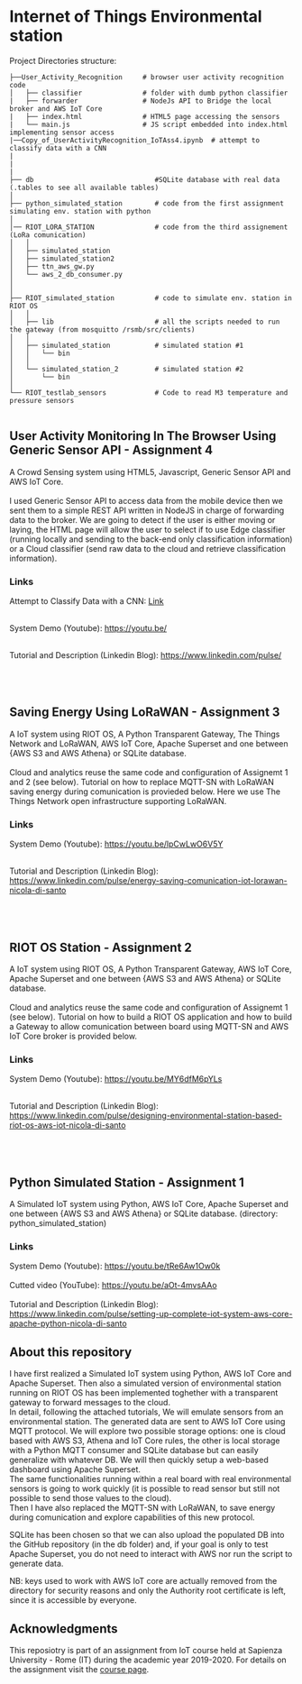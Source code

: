# Internet of Things Environmental station
Project Directories structure:
```
├──User_Activity_Recognition     # browser user activity recognition code
│   ├── classifier               # folder with dumb python classifier
|   ├── forwarder                # NodeJs API to Bridge the local broker and AWS IoT Core
|   ├── index.html               # HTML5 page accessing the sensors
|   └── main.js                  # JS script embedded into index.html implementing sensor access   
|──Copy_of_UserActivityRecognition_IoTAss4.ipynb  # attempt to classify data with a CNN
|
|
|
├── db                              #SQLite database with real data (.tables to see all available tables)
│   
├── python_simulated_station        # code from the first assignment simulating env. station with python
│   
│── RIOT_LORA_STATION               # code from the third assignement (LoRa comunication)
│   │
│   ├── simulated_station
│   ├── simulated_station2
│   ├── ttn_aws_gw.py
│   └── aws_2_db_consumer.py
│
│   
├── RIOT_simulated_station          # code to simulate env. station in RIOT OS
│   │   
│   ├── lib                         # all the scripts needed to run the gateway (from mosquitto /rsmb/src/clients)                        
│   │   
│   ├── simulated_station           # simulated station #1
│   │   └── bin
│   │   
│   └── simulated_station_2         # simulated station #2 
│       └── bin
│      
└── RIOT_testlab_sensors            # Code to read M3 temperature and pressure sensors 


```

## User Activity Monitoring In The Browser Using Generic Sensor API - Assignment 4
A Crowd Sensing system using HTML5, Javascript, Generic Sensor API and AWS IoT Core. <br><br>
I used Generic Sensor API to access data from the mobile device then we sent them to a simple REST API written in NodeJS in charge of forwarding data to the broker. We are going to detect if the user is either moving or laying, the HTML page will allow the user to select if to use Edge classifier (running locally and sending to the back-end only classification information) or a Cloud classifier (send raw data to the cloud and retrieve classification information).  

### Links
Attempt to Classify Data with a CNN: [Link](https://github.com/nicoDs96/IoT-meteo_station/blob/master/Copy_of_UserActivityRecognition_IoTAss4.ipynb) <br><br>

System Demo (Youtube): https://youtu.be/ <br><br>

Tutorial and Description (Linkedin Blog): https://www.linkedin.com/pulse/ <br><br><br><br>



## Saving Energy Using LoRaWAN - Assignment 3
A IoT system using RIOT OS, A Python Transparent Gateway, The Things Network and LoRaWAN, AWS IoT Core, Apache Superset and one between  {AWS S3 and AWS Athena} or SQLite database. <br><br>
Cloud and analytics reuse the same code and configuration of Assignemt 1 and 2 (see below). Tutorial on how to replace MQTT-SN with LoRaWAN saving energy during comunication is provieded below. Here we use The Things Network open infrastructure supporting LoRaWAN. 
### Links
System Demo (Youtube): https://youtu.be/lpCwLwO6V5Y <br><br>

Tutorial and Description (Linkedin Blog): https://www.linkedin.com/pulse/energy-saving-comunication-iot-lorawan-nicola-di-santo <br><br><br><br>

## RIOT OS Station - Assignment 2
A IoT system using RIOT OS, A Python Transparent Gateway, AWS IoT Core, Apache Superset and one between  {AWS S3 and AWS Athena} or SQLite database. <br><br>
Cloud and analytics reuse the same code and configuration of Assignemt 1 (see below). Tutorial on how to build a RIOT OS application and how to build a Gateway to allow comunication between board using MQTT-SN and AWS IoT Core broker is provided below.
### Links
System Demo (Youtube): https://youtu.be/MY6dfM6pYLs <br><br>

Tutorial and Description (Linkedin Blog): https://www.linkedin.com/pulse/designing-environmental-station-based-riot-os-aws-iot-nicola-di-santo <br><br><br><br>

## Python Simulated Station - Assignment 1 
A Simulated IoT system using Python, AWS IoT Core, Apache Superset and one between  {AWS S3 and AWS Athena} or SQLite database. (directory: python_simulated_station)
### Links
System Demo (Youtube): https://youtu.be/tRe6Aw1Ow0k <br><br>
Cutted video (YouTube): https://youtu.be/aOt-4mvsAAo <br><br>
Tutorial and Description (Linkedin Blog): https://www.linkedin.com/pulse/setting-up-complete-iot-system-aws-core-apache-python-nicola-di-santo


## About this repository

I have first realized a Simulated IoT system using Python, AWS IoT Core and Apache Superset. Then also a simulated version of environmental station running on RIOT OS has been implemented toghether with a transparent gateway to forward messages to the cloud. <br>In detail, following the attached tutorials, We will emulate sensors from an environmental station. The generated data are sent to AWS IoT Core using MQTT protocol. We will explore two possible storage options: one is cloud based with AWS S3, Athena and IoT Core rules, the other is local storage with a Python MQTT consumer and SQLite database but can easily generalize with whatever DB. We will then quickly setup a web-based dashboard using Apache Superset. <br> The same functionalities running within a real board with real environmental sensors is going to work quickly (it is possible to read sensor but still not possible to send those values to the cloud). <br> Then I have also replaced the MQTT-SN with LoRaWAN, to save energy during comunication and explore capabilities of this new protocol.

SQLite has been chosen so that we can also upload the populated DB into the GitHub repository (in the db folder) and, if your goal is only to test Apache Superset, you do not need to interact with AWS nor run the script to generate data.

NB: keys used to work with AWS IoT core are actually removed from the directory for security reasons and only the Authority root certificate is left, since it is accessible by everyone. 

## Acknowledgments

This reposiotry is part of an assignment from IoT course held at Sapienza University - Rome (IT) during the academic year 2019-2020. For details on the assignment visit the [course page](http://ichatz.me/Site/InternetOfThings2020).
